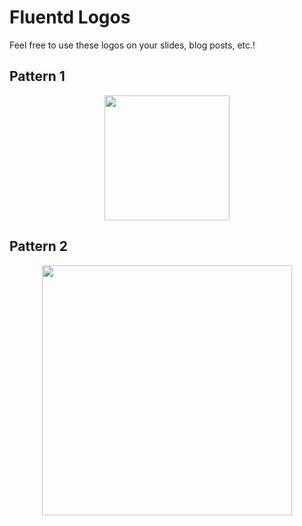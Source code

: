 # Fluentd Logos

Feel free to use these logos on your slides, blog posts, etc.!

## Pattern 1

<center>
<a href="https://raw.github.com/fluent/website/master/logos/fluentd.png" target="_blank">
  <img src="https://raw.github.com/fluent/website/master/logos/fluentd.png" width=200px />
</a>
</center>

## Pattern 2

<center>
<a href="https://raw.github.com/fluent/website/master/logos/fluentd2.png" target="_blank">
  <img src="https://raw.github.com/fluent/website/master/logos/fluentd2.png" width=400px />
</a>
</center>
